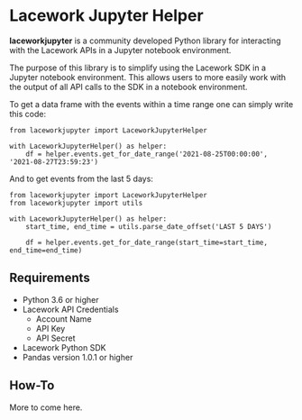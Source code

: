 # Lacework Jupyter Helper

**laceworkjupyter** is a community developed Python library for interacting with the Lacework APIs in a
Jupyter notebook environment.

The purpose of this library is to simplify using the Lacework SDK in a Jupyter notebook environment. This allows
users to more easily work with the output of all API calls to the SDK in a notebook environment.

To get a data frame with the events within a time range one can simply write this code:

```
from laceworkjupyter import LaceworkJupyterHelper

with LaceworkJupyterHelper() as helper:
    df = helper.events.get_for_date_range('2021-08-25T00:00:00', '2021-08-27T23:59:23')
```

And to get events from the last 5 days:

```
from laceworkjupyter import LaceworkJupyterHelper
from laceworkjupyter import utils

with LaceworkJupyterHelper() as helper:
    start_time, end_time = utils.parse_date_offset('LAST 5 DAYS')

    df = helper.events.get_for_date_range(start_time=start_time, end_time=end_time)
```


## Requirements

- Python 3.6 or higher
- Lacework API Credentials
  - Account Name
  - API Key
  - API Secret
- Lacework Python SDK
- Pandas version 1.0.1 or higher

## How-To

More to come here.
